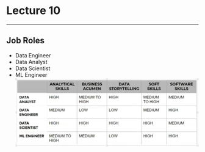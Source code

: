 # Lecture 10

---

## Job Roles

- Data Engineer
- Data Analyst
- Data Scientist
- ML Engineer
  ![alt text](image.png)
